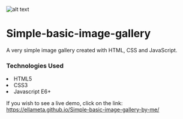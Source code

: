 ![alt text](https://raw.githubusercontent.com/ellameta/Simple-basic-image-gallery-by-me/main/previewIMG.png)

# Simple-basic-image-gallery
A very simple image gallery created with HTML, CSS and JavaScript.

<h3>Technologies Used</h3>
<li>HTML5</li>
<li>CSS3</li>
<li>Javascript E6+</li>

If you wish to see a live demo, click on the link: https://ellameta.github.io/Simple-basic-image-gallery-by-me/
